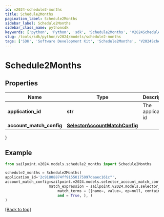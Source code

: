 ```yaml
---
id: v2024-schedule2-months
title: Schedule2Months
pagination_label: Schedule2Months
sidebar_label: Schedule2Months
sidebar_class_name: pythonsdk
keywords: ['python', 'Python', 'sdk', 'Schedule2Months', 'V2024Schedule2Months'] 
slug: /tools/sdk/python/v2024/models/schedule2-months
tags: ['SDK', 'Software Development Kit', 'Schedule2Months', 'V2024Schedule2Months']
---
```


# Schedule2Months


## Properties

Name | Type | Description | Notes
------------ | ------------- | ------------- | -------------
**application_id** | **str** | The application id | [optional] 
**account_match_config** | [**SelectorAccountMatchConfig**](selector-account-match-config) |  | [optional] 
}

## Example

```python
from sailpoint.v2024.models.schedule2_months import Schedule2Months

schedule2_months = Schedule2Months(
application_id='2c91808874ff91550175097daaec161c"',
account_match_config=sailpoint.v2024.models.selector_account_match_config.selector_accountMatchConfig(
                    match_expression = sailpoint.v2024.models.selector_account_match_config_match_expression.selector_accountMatchConfig_matchExpression(
                        match_terms = [{name=, value=, op=null, container=true, and=false, children=[{name=businessCategory, value=Service, op=eq, container=false, and=false, children=null}]}], 
                        and = True, ), )
)

```
[[Back to top]](#) 

